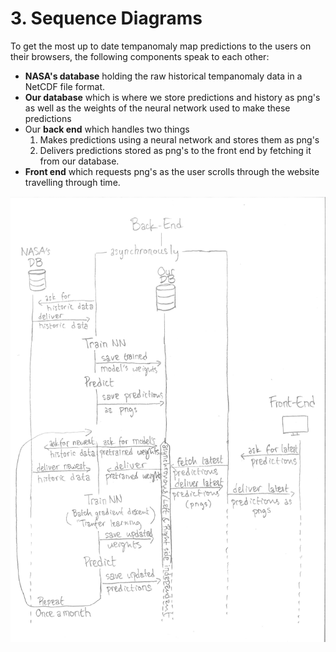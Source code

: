 # 3. Sequence Diagrams

To get the most up to date tempanomaly map predictions to the users on their browsers, the following components speak to each other:
- **NASA's database** holding the raw historical tempanomaly data in a NetCDF file format.
- **Our database** which is where we store predictions and history as png's as well as the weights of the neural network used to make these predictions
- Our **back end** which handles two things
  1. Makes predictions using a neural network and stores them as png's
  2. Delivers predictions stored as png's to the front end by fetching it from our database.
- **Front end** which requests png's as the user scrolls through the website travelling through time.

![Sequence Diagram jpg](https://github.com/jamin-hu/Reaktor-Ennakkotehtava/raw/master/3.%20User%20Interface%20Designs/Sequence%20Diagram.jpg)

